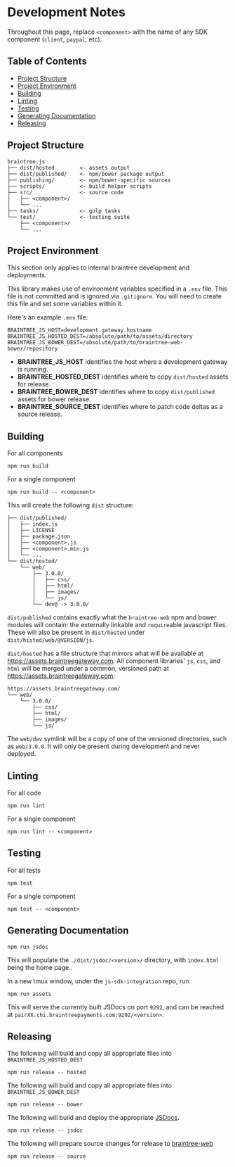 Development Notes
=================

Throughout this page, replace `<component>` with the name of any SDK component (`client`, `paypal`, etc).

## Table of Contents

* [Project Structure](#project-structure)
* [Project Environment](#project-environment)
* [Building](#building)
* [Linting](#linting)
* [Testing](#testing)
* [Generating Documentation](#generating-documentation)
* [Releasing](#releasing)

## Project Structure

```
braintree.js
├── dist/hosted        <- assets output
├── dist/published/    <- npm/bower package output
├── publishing/        <- npm/bower-specific sources
├── scripts/           <- build helper scripts
├── src/               <- source code
│   ├── <component>/
│   └── ...
├── tasks/             <- gulp tasks
└── test/              <- testing suite
    ├── <component>/
    └── ...
```

## Project Environment

This section only applies to internal braintree development and deployments.

This library makes use of environment variables specified in a `.env` file. This file is not committed and is ignored via `.gitignore`. You will need to create this file and set some variables within it.

Here's an example `.env` file:
```
BRAINTREE_JS_HOST=development.gateway.hostname
BRAINTREE_JS_HOSTED_DEST=/absolute/path/to/assets/directory
BRAINTREE_JS_BOWER_DEST=/absolute/path/to/braintree-web-bower/repository
```

* __BRAINTREE_JS_HOST__ identifies the host where a development gateway is running.
* __BRAINTREE_HOSTED_DEST__ identifies where to copy `dist/hosted` assets for release.
* __BRAINTREE_BOWER_DEST__ identifies where to copy `dist/published` assets for bower release.
* __BRAINTREE_SOURCE_DEST__ identifies where to patch code deltas as a source release.

## Building

For all components

```
npm run build
```

For a single component

```
npm run build -- <component>
```

This will create the following `dist` structure:

```
├── dist/published/
│   ├── index.js
│   ├── LICENSE
│   ├── package.json
│   ├── <component>.js
│   ├── <component>.min.js
│   └── ...
└── dist/hosted/
    └── web/
        ├── 3.0.0/
        │   ├── css/
        │   ├── html/
        │   ├── images/
        │   └── js/
        └── dev@ -> 3.0.0/
```

`dist/published` contains exactly what the `braintree-web` npm and bower modules will contain: the externally linkable and `require`able javascript files. These will also be present in `dist/hosted` under `dist/histed/web/@VERSION/js`.

`dist/hosted` has a file structure that mirrors what will be available at https://assets.braintreegateway.com. All component libraries' `js`, `css`, and `html` will be merged under a common, versioned path at https://assets.braintreegateway.com:

```
https://assets.braintreegateway.com/
└── web/
    └── 3.0.0/
        ├── css/
        ├── html/
        ├── images/
        └── js/
```

The `web/dev` symlink will be a copy of one of the versioned directories, such as `web/3.0.0`. It will only be present during development and never deployed.

## Linting

For all code

```
npm run lint
```

For a single component

```
npm run lint -- <component>
```

## Testing

For all tests

```
npm test
```

For a single component

```
npm test -- <component>
```

## Generating Documentation

```
npm run jsdoc
```

This will populate the `./dist/jsdoc/<version>/` directory, with `index.html` being the home page..

In a new tmux window, under the `js-sdk-integration` repo, run

```
npm run assets
```

This will serve the currently built JSDocs on port `9292`, and can be reached at `pairXX.chi.braintreepayments.com:9292/<version>`.

## Releasing

The following will build and copy all appropriate files into `BRAINTREE_JS_HOSTED_DEST`

```
npm run release -- hosted
```

The following will build and copy all appropriate files into `BRAINTREE_JS_BOWER_DEST`

```
npm run release -- bower
```

The following will build and deploy the appropriate [JSDocs](https://braintree.github.io/braintree-web/).

```
npm run release -- jsdoc
```

The following will prepare source changes for release to [braintree-web](https://github.com/braintree/braintree-web)

```
npm run release -- source
```
